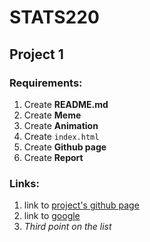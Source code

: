 # STATS220

## Project 1

### Requirements:

1. Create **README.md**
1. Create **Meme**
1. Create **Animation**
1. Create `index.html`
1. Create **Github page**
1. Create **Report**



### Links:

1. link to [project's github page](https://radian-n.github.io/STATS220/)
1. link to [google](https://google.com)
1. *Third point on the list*

